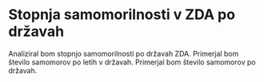 # Stopnja samomorilnosti v ZDA po državah
Analiziral bom stopnjo samomorilnosti po državah ZDA.
Primerjal bom število samomorov po letih v državah.
Primerjal bom število samomorov po državah.


